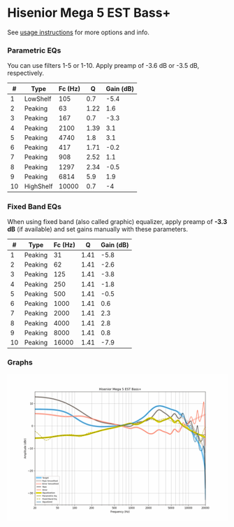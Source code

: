 # Hisenior Mega 5 EST Bass+
See [usage instructions](https://github.com/jaakkopasanen/AutoEq#usage) for more options and info.

### Parametric EQs
You can use filters 1-5 or 1-10. Apply preamp of -3.6 dB or -3.5 dB, respectively.

|   # | Type      |   Fc (Hz) |    Q |   Gain (dB) |
|-----|-----------|-----------|------|-------------|
|   1 | LowShelf  |       105 | 0.7  |        -5.4 |
|   2 | Peaking   |        63 | 1.22 |         1.6 |
|   3 | Peaking   |       167 | 0.7  |        -3.3 |
|   4 | Peaking   |      2100 | 1.39 |         3.1 |
|   5 | Peaking   |      4740 | 1.8  |         3.1 |
|   6 | Peaking   |       417 | 1.71 |        -0.2 |
|   7 | Peaking   |       908 | 2.52 |         1.1 |
|   8 | Peaking   |      1297 | 2.34 |        -0.5 |
|   9 | Peaking   |      6814 | 5.9  |         1.9 |
|  10 | HighShelf |     10000 | 0.7  |        -4   |

### Fixed Band EQs
When using fixed band (also called graphic) equalizer, apply preamp of **-3.3 dB** (if available) and set gains manually with these parameters.

|   # | Type    |   Fc (Hz) |    Q |   Gain (dB) |
|-----|---------|-----------|------|-------------|
|   1 | Peaking |        31 | 1.41 |        -5.8 |
|   2 | Peaking |        62 | 1.41 |        -2.6 |
|   3 | Peaking |       125 | 1.41 |        -3.8 |
|   4 | Peaking |       250 | 1.41 |        -1.8 |
|   5 | Peaking |       500 | 1.41 |        -0.5 |
|   6 | Peaking |      1000 | 1.41 |         0.6 |
|   7 | Peaking |      2000 | 1.41 |         2.3 |
|   8 | Peaking |      4000 | 1.41 |         2.8 |
|   9 | Peaking |      8000 | 1.41 |         0.8 |
|  10 | Peaking |     16000 | 1.41 |        -7.9 |

### Graphs
![](./Hisenior%20Mega%205%20EST%20Bass+.png)
